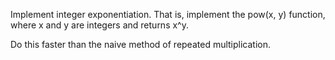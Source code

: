 Implement integer exponentiation. That is, implement the pow(x, y) function, where x and y are integers and returns x^y.

Do this faster than the naive method of repeated multiplication.
